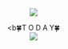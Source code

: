 <!--
**naweather/naweather** is a ✨ _special_ ✨ repository because its `README.md` (this file) appears on your GitHub profile.

Here are some ideas to get you started:

- 🔭 I’m currently working on ...
- 🌱 I’m currently learning ...
- 👯 I’m looking to collaborate on ...
- 🤔 I’m looking for help with ...
- 💬 Ask me about ...
- 📫 How to reach me: ...
- 😄 Pronouns: ...
- ⚡ Fun fact: ...
-->

<div align="center">

<img src="https://capsule-render.vercel.app/api?type=Waving&color=auto&height=300&section=header&fontSize=90" />
<br>

  <b🍀T O D A Y🍀</b>
<br>
<img src="https://hits.seeyoufarm.com/api/count/incr/badge.svg?url=https%3A%2F%2Fgithub.com%2Fnaweather&count_bg=%23F3CF02&title_bg=%23F1ADF7&icon=&icon_color=%23E7E7E7&title=hits&edge_flat=false)](https://hits.seeyoufarm.com" />

</div>

